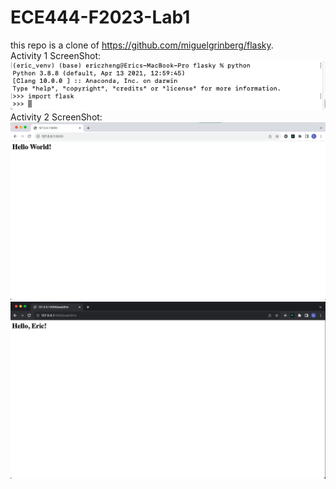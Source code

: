 # ECE444-F2023-Lab1
this repo is a clone of https://github.com/miguelgrinberg/flasky.   
Activity 1 ScreenShot:   
![alt text](activity1.png "Activity 1 ScreenShot")   
Activity 2 ScreenShot:   
![alt text](activity2_1.png "Activity 2 ScreenShot 1")   
![alt text](activity2_2.png "Activity 2 ScreenShot 2")   